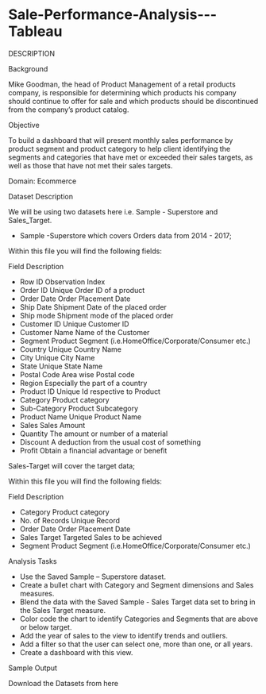 # Sale-Performance-Analysis---Tableau

DESCRIPTION

Background 

Mike Goodman, the head of Product Management of a retail products company, is responsible for determining which products his company should continue to offer for sale and which products should be discontinued from the company’s product catalog. 

Objective


To build a dashboard that will present monthly sales performance by product segment and product category to help client identifying the segments and categories that have met or exceeded their sales targets, as well as those that have not met their sales targets. 

Domain: Ecommerce

Dataset Description

We will be using two datasets here i.e. Sample - Superstore and Sales_Target.

* Sample -Superstore which covers Orders data from 2014 - 2017;

Within this file you will find the following fields:

Field 	Description
* Row ID	Observation Index
* Order ID	Unique Order ID of a product
* Order Date	Order Placement Date
* Ship Date	Shipment Date of the placed order
* Ship mode	Shipment mode of the placed order
* Customer ID	Unique Customer ID
* Customer Name	Name of the Customer
* Segment	Product Segment (i.e.HomeOffice/Corporate/Consumer etc.)
* Country	Unique Country Name
* City	Unique City Name
* State	Unique State Name
* Postal Code	Area wise Postal code
* Region	Especially the part of a country
* Product ID	Unique Id respective to Product
* Category	Product category
* Sub-Category	Product Subcategory
* Product Name	Unique Product Name
* Sales	Sales Amount
* Quantity	The amount or number of a material
* Discount	A deduction from the usual cost of something
* Profit	Obtain a financial advantage or benefit

 Sales-Target will cover the target data;


Within this file you will find the following fields:

Field 	Description
* Category	Product category
* No. of Records	Unique Record
* Order Date	Order Placement Date
* Sales Target	Targeted Sales to be achieved 
* Segment	Product Segment (i.e.HomeOffice/Corporate/Consumer etc.)
 


Analysis Tasks

* Use the Saved Sample – Superstore dataset. 
* Create a bullet chart with Category and Segment dimensions and Sales measures. 
* Blend the data with the Saved Sample - Sales Target data set to bring in the Sales Target measure. 
* Color code the chart to identify Categories and Segments that are above or below target. 
* Add the year of sales to the view to identify trends and outliers. 
* Add a filter so that the user can select one, more than one, or all years. 
* Create a dashboard with this view.
 
Sample Output



Download the Datasets from here
